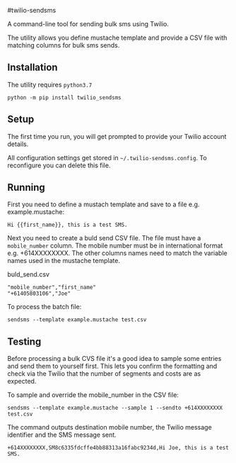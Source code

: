 #twilio-sendsms

A command-line tool for sending bulk sms using Twilio.

The utility allows you define mustache template and provide a CSV file with matching columns for bulk sms sends.

## Installation

The utility requires `python3.7`

```
python -m pip install twilio_sendsms
```

## Setup

The first time you run, you will get prompted to provide your Twilio account details.

All configuration settings get stored in `~/.twilio-sendsms.config`. To reconfigure you can delete this file. 

## Running 

First you need to define a mustach template and save to a file e.g. example.mustache:

```
Hi {{first_name}}, this is a test SMS. 
```

Next you need to create a buld send CSV file. The file must have a `mobile_number` column. The mobile number must be in international format e.g. +614XXXXXXXX. The other columns names need to match the variable names used in the mustache template.

buld_send.csv
```
"mobile_number","first_name"
"+61405803106","Joe"
```

To process the batch file:

```
sendsms --template example.mustache test.csv 
```

## Testing

Before processing a bulk CVS file it's a good idea to sample some entries and send them to yourself first. This lets you confirm the formatting and check via the Twilio that the number of segments and costs are as expected.

To sample and override the mobile_number in the CSV file:

```
sendsms --template example.mustache --sample 1 --sendto +614XXXXXXXX test.csv
```

The command outputs destination mobile number, the Twilio message identifier and the SMS message sent.

```
+614XXXXXXXX,SM8c6335fdcffe4bb88313a16fabc9234d,Hi Joe, this is a test SMS. 
```
